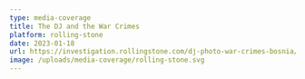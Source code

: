 ```yaml
---
type: media-coverage
title: The DJ and the War Crimes
platform: rolling-stone
date: 2023-01-18
url: https://investigation.rollingstone.com/dj-photo-war-crimes-bosnia/
image: /uploads/media-coverage/rolling-stone.svg
---
```

